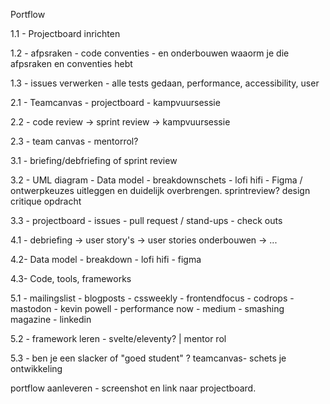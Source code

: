 Portflow

1.1 - Projectboard inrichten

1.2 - afpsraken - code conventies - en onderbouwen waaorm je die afpsraken en conventies hebt

1.3 - issues verwerken - alle tests gedaan, performance, accessibility, user

2.1 - Teamcanvas - projectboard - kampvuursessie

2.2 - code review -> sprint review -> kampvuursessie

2.3 - team canvas - mentorrol?

3.1 - briefing/debfriefing of sprint review

3.2 - UML diagram - Data model - breakdownschets - lofi  hifi - Figma / ontwerpkeuzes uitleggen en duidelijk overbrengen. sprintreview? design critique opdracht

3.3 - projectboard - issues - pull request / stand-ups - check outs

4.1 - debriefing -> user story's -> user stories onderbouwen -> ...

4.2- Data model - breakdown - lofi hifi - figma

4.3- Code, tools, frameworks

5.1 - mailingslist - blogposts - cssweekly - frontendfocus - codrops - mastodon - kevin powell - performance now - medium - smashing magazine - linkedin 

5.2 - framework leren - svelte/eleventy? | mentor rol

5.3 - ben je een slacker of "goed student" ?
      teamcanvas- schets je ontwikkeling


portflow aanleveren - screenshot en link naar projectboard. 




